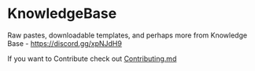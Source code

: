 # KnowledgeBase
Raw pastes, downloadable templates, and perhaps more from Knowledge Base - https://discord.gg/xpNJdH9

If you want to Contribute check out [Contributing.md](https://github.com/SheepCommander/KnowledgeBase/blob/main/Contributing.md)
